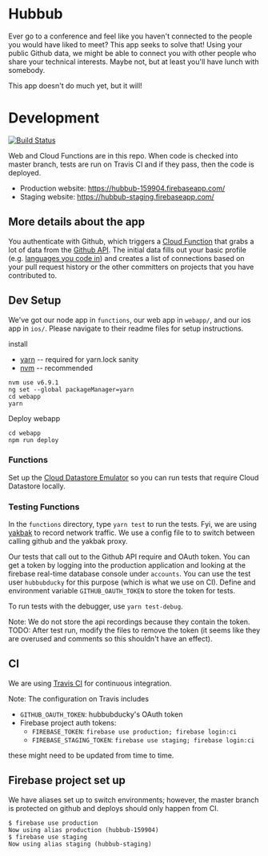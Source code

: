 # Hubbub
Ever go to a conference and feel like you haven't connected to the people you would have liked to meet? This app seeks to solve that! Using your public Github data, we might be able to connect you with other people who share your technical interests. Maybe not, but at least you'll have lunch with somebody.

This app doesn't do much yet, but it will!

# Development
[![Build Status](https://travis-ci.org/all-the-hubbub/hubbub.svg?branch=master)](https://travis-ci.org/all-the-hubbub/hubbub)

Web and Cloud Functions are in this repo. When code is checked into master branch, tests are run on Travis CI and if they pass, then the code is deployed.

* Production website: https://hubbub-159904.firebaseapp.com/
* Staging website: https://hubbub-staging.firebaseapp.com/

## More details about the app
You authenticate with Github, which triggers a [Cloud Function](https://cloud.google.com/functions/docs/) that grabs a lot of data from the [Github API](https://developer.github.com/v3/).  The initial data fills out your basic profile (e.g. [languages you code in](https://developer.github.com/v3/repos/#list-languages)) and creates a list of connections based on your pull request history or the other committers on projects that you have contributed to.



## Dev Setup

We've got our node app in `functions`, our web app in `webapp/`, and our ios app in `ios/`. Please navigate to their readme files for setup instructions.

install
* [yarn](https://yarnpkg.com) -- required for yarn.lock sanity
* [nvm](https://github.com/creationix/nvm) -- recommended

```
nvm use v6.9.1
ng set --global packageManager=yarn
cd webapp
yarn
```

Deploy webapp
```
cd webapp
npm run deploy
```
### Functions

Set up the [Cloud Datastore Emulator](https://cloud.google.com/datastore/docs/tools/datastore-emulator)
so you can run tests that require Cloud Datastore locally.

### Testing Functions

In the `functions` directory, type `yarn test` to run the tests. Fyi, we are using
[yakbak](https://github.com/flickr/yakbak) to record network traffic. We use a config
file to to switch between calling github and the yakbak proxy.

Our tests that call out to the Github API require and OAuth token. You can get a token by logging into the production application and looking at the firebase real-time database console under `accounts`. You can use the test user `hubbubducky` for this purpose (which is what we use on CI). Define and environment variable `GITHUB_OAUTH_TOKEN` to store the token for tests.

To run tests with the debugger, use `yarn test-debug`.

Note: We do not store the api recordings because they contain the token. TODO: After test run, modify the files to remove the token (it seems like they are overused and comments so this shouldn't have an effect).

## CI

We are using [Travis CI](https://travis-ci.org/all-the-hubbub/hubbub) for continuous integration.

Note: The configuration on Travis includes

* `GITHUB_OAUTH_TOKEN`: hubbubducky's OAuth token
* Firebase project auth tokens:
  * `FIREBASE_TOKEN`: `firebase use production; firebase login:ci`
  * `FIREBASE_STAGING_TOKEN`: `firebase use staging; firebase login:ci`

these might need to be updated from time to time.

## Firebase project set up

We have aliases set up to switch environments; however, the master branch is protected on github and deploys should only happen from CI.

```
$ firebase use production
Now using alias production (hubbub-159904)
$ firebase use staging
Now using alias staging (hubbub-staging)
```

